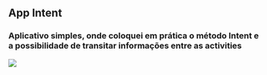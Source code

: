 ## App Intent

### Aplicativo simples, onde coloquei em prática o método Intent e a possibilidade de transitar informações entre as activities

<img src="https://github.com/darleyleal98/intent-app/assets/132721098/5f8159cf-a3b1-43d5-9582-5b4398a80c57"> </img>

